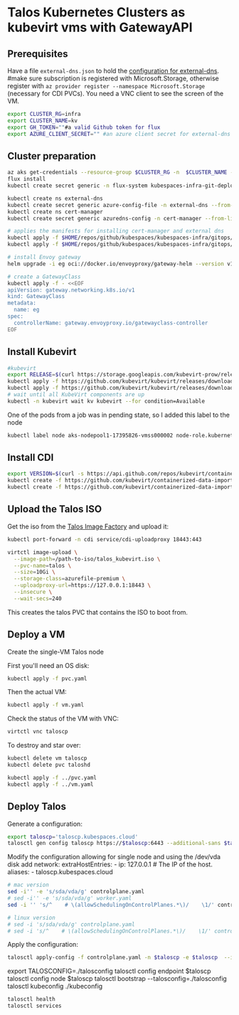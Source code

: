 # Talos Kubernetes Clusters as kubevirt vms with GatewayAPI

## Prerequisites

Have a file `external-dns.json` to hold the [configuration for external-dns](https://github.com/kubernetes-sigs/external-dns/blob/master/docs/tutorials/azure.md#configuration-file). #make sure subscription is registered with Microsoft.Storage, otherwise register with `az provider register --namespace Microsoft.Storage` (necessary for CDI PVCs). You need a VNC client to see the screen of the VM.


```bash
export CLUSTER_RG=infra
export CLUSTER_NAME=kv
export GH_TOKEN=""#a valid Github token for flux
export AZURE_CLIENT_SECRET="" #an azure client secret for external-dns and cert-manager
```

## Cluster preparation

```bash
az aks get-credentials --resource-group $CLUSTER_RG -n  $CLUSTER_NAME -f ~/Desktop/kubeconfigs/$CLUSTER_NAME-cluster.yaml --overwrite-existing
flux install
kubectl create secret generic -n flux-system kubespaces-infra-git-deploy --from-literal=username=ams0 --from-literal=password=${GH_TOKEN}

kubectl create ns external-dns
kubectl create secret generic azure-config-file -n external-dns --from-file=azure.json=/Users/alessandro/Desktop/kubeconfigs/external-dns.json
kubectl create ns cert-manager
kubectl create secret generic azuredns-config -n cert-manager --from-literal=client-secret=$AZURE_CLIENT_SECRET

# applies the manifests for installing cert-manager and external dns
kubectl apply -f $HOME/repos/github/kubespaces/kubespaces-infra/gitops/infrastructure/repos/ks-infra.yaml
kubectl apply -f $HOME/repos/github/kubespaces/kubespaces-infra/gitops/infrastructure/manifests/kustomization-ks-infra.yaml

# install Envoy gateway
helm upgrade -i eg oci://docker.io/envoyproxy/gateway-helm --version v1.1.2 -n envoy-gateway-system --create-namespace

# create a GatewayClass
kubectl apply -f - <<EOF
apiVersion: gateway.networking.k8s.io/v1
kind: GatewayClass
metadata:
  name: eg
spec:
  controllerName: gateway.envoyproxy.io/gatewayclass-controller
EOF
```

## Install Kubevirt

```bash
#kubevirt
export RELEASE=$(curl https://storage.googleapis.com/kubevirt-prow/release/kubevirt/kubevirt/stable.txt)
kubectl apply -f https://github.com/kubevirt/kubevirt/releases/download/$RELEASE/kubevirt-operator.yaml
kubectl apply -f https://github.com/kubevirt/kubevirt/releases/download/$RELEASE/kubevirt-cr.yaml
# wait until all KubeVirt components are up
kubectl -n kubevirt wait kv kubevirt --for condition=Available
```

One of the pods from a job was in pending state, so I added this label to the node

```bash
kubectl label node aks-nodepool1-17395826-vmss000002 node-role.kubernetes.io/master=true
```
## Install CDI

```bash
export VERSION=$(curl -s https://api.github.com/repos/kubevirt/containerized-data-importer/releases/latest | grep '"tag_name":' | sed -E 's/.*"([^"]+)".*/\1/')
kubectl create -f https://github.com/kubevirt/containerized-data-importer/releases/download/$VERSION/cdi-operator.yaml
kubectl create -f https://github.com/kubevirt/containerized-data-importer/releases/download/$VERSION/cdi-cr.yaml
```

## Upload the Talos ISO

Get the iso from the [Talos Image Factory](https://factory.talos.dev/) and upload it:

```bash
kubectl port-forward -n cdi service/cdi-uploadproxy 18443:443

virtctl image-upload \
  --image-path=/path-to-iso/talos_kubevirt.iso \
  --pvc-name=talos \
  --size=10Gi \
  --storage-class=azurefile-premium \
  --uploadproxy-url=https://127.0.0.1:18443 \
  --insecure \
  --wait-secs=240
```

This creates the talos PVC that contains the ISO to boot from.

## Deploy a VM

Create the single-VM Talos node

First you'll need an OS disk:

```bash
kubectl apply -f pvc.yaml
```

Then the actual VM:

```bash
kubectl apply -f vm.yaml
```

Check the status of the VM with VNC:

```bash
virtctl vnc taloscp
```

To destroy and star over:

```bash
kubectl delete vm taloscp
kubectl delete pvc taloshd

kubectl apply -f ../pvc.yaml
kubectl apply -f ../vm.yaml
```


## Deploy Talos

Generate a configuration:

```bash
export taloscp='taloscp.kubespaces.cloud'
talosctl gen config taloscp https://$taloscp:6443 --additional-sans $taloscp
```

Modify the configuration allowing for single node and using the /dev/vda disk
add
network:
      extraHostEntries:
        - ip: 127.0.0.1 # The IP of the host.
          aliases:
            - taloscp.kubespaces.cloud

```bash
# mac version
sed -i'' -e 's/sda/vda/g' controlplane.yaml
# sed -i'' -e 's/sda/vda/g' worker.yaml
sed -i '' 's/^    # \(allowSchedulingOnControlPlanes.*\)/    \1/' controlplane.yaml

# linux version
# sed -i 's/sda/vda/g' controlplane.yaml
# sed -i 's/^    # \(allowSchedulingOnControlPlanes.*\)/    \1/' controlplane.yaml
```

Apply the configuration:

```bash
talosctl apply-config -f controlplane.yaml -n $taloscp -e $taloscp  --insecure #remove insecure after the first apply
```

export TALOSCONFIG=./talosconfig
talosctl config endpoint $taloscp
talosctl config node $taloscp
talosctl bootstrap --talosconfig=./talosconfig
talosctl kubeconfig ./kubeconfig


```bash
talosctl health
talosctl services
```